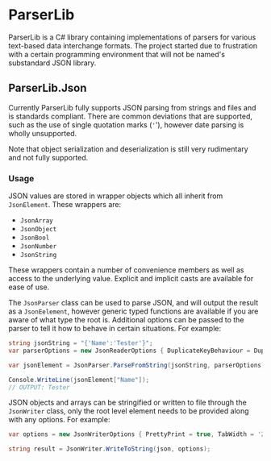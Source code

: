 # ParserLib

ParserLib is a C# library containing implementations of parsers for various text-based data interchange formats. The project started due to frustration with a certain programming environment that will not be named's substandard JSON library.

## ParserLib.Json
Currently ParserLib fully supports JSON parsing from strings and files and is standards compliant. There are common deviations that are supported, such as the use of single quotation marks (`'`'), however date parsing is wholly unsupported. 

Note that object serialization and deserialization is still very rudimentary and not fully supported.

### Usage
JSON values are stored in wrapper objects which all inherit from `JsonElement`. These wrappers are:

* `JsonArray`
* `JsonObject`
* `JsonBool`
* `JsonNumber`
* `JsonString`

These wrappers contain a number of convenience members as well as access to the underlying value. Explicit and implicit casts are available for ease of use.

The `JsonParser` class can be used to parse JSON, and will output the result as a `JsonEelement`, however generic typed functions are available if you are aware of what type the root is. Additional options can be passed to the parser to tell it how to behave in certain situations. For example:

```c#
string jsonString = "{'Name':'Tester'}";
var parserOptions = new JsonReaderOptions { DuplicateKeyBehaviour = DuplicateKeyBehaviour.Ignore };

var jsonElement = JsonParser.ParseFromString(jsonString, parserOptions);

Console.WriteLine(jsonElement["Name"]);
// OUTPUT: Tester
```

JSON objects and arrays can be stringified or written to file through the `JsonWriter` class, only the root level element needs to be provided along with any options. For example:

```c#
var options = new JsonWriterOptions { PrettyPrint = true, TabWidth = '2' };

string result = JsonWriter.WriteToString(json, options);
```

